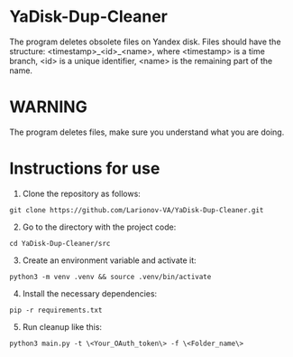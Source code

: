 # YaDisk-Dup-Cleaner
The program deletes obsolete files on Yandex disk. Files should have the structure: &lt;timestamp&gt;\_&lt;id&gt;_&lt;name&gt;, where &lt;timestamp&gt; is a time branch, &lt;id&gt; is a unique identifier, &lt;name&gt; is the remaining part of the name.

# WARNING
The program deletes files, make sure you understand what you are doing.

# Instructions for use

1. Clone the repository as follows:
```
git clone https://github.com/Larionov-VA/YaDisk-Dup-Cleaner.git
```

2. Go to the directory with the project code:
```
cd YaDisk-Dup-Cleaner/src
```

3. Create an environment variable and activate it:
```
python3 -m venv .venv && source .venv/bin/activate
```

4. Install the necessary dependencies:
```
pip -r requirements.txt
```

5. Run cleanup like this:
```
python3 main.py -t \<Your_OAuth_token\> -f \<Folder_name\>
```